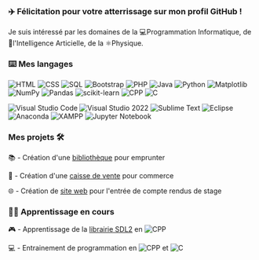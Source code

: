 ### ✈️ Félicitation pour votre atterrissage sur mon profil GitHub ! 

Je suis intéressé par les domaines de la 💻Programmation Informatique, de 🤖l'Intelligence Articielle, de la ⚛️Physique.

### ⌨️ Mes langages

![HTML](https://img.shields.io/badge/HTML-E34F26?style=for-the-badge&logo=html5&logoColor=white) ![CSS](https://img.shields.io/badge/CSS-1572B6?style=for-the-badge&logo=css3&logoColor=white) ![SQL](https://img.shields.io/badge/sql-%2300f.svg?style=for-the-badge&logo=sql&logoColor=white) ![Bootstrap](https://img.shields.io/badge/bootstrap-%238511FA.svg?style=for-the-badge&logo=bootstrap&logoColor=white) ![PHP](https://img.shields.io/badge/PHP-777BB4?style=for-the-badge&logo=php&logoColor=white) ![Java](https://img.shields.io/badge/Java-ED8B00?style=for-the-badge&logo=openjdk&logoColor=white) ![Python](https://img.shields.io/badge/python-3670A0?style=for-the-badge&logo=python&logoColor=ffdd54) ![Matplotlib](https://img.shields.io/badge/Matplotlib-%23ffffff.svg?style=for-the-badge&logo=Matplotlib&logoColor=black) ![NumPy](https://img.shields.io/badge/numpy-%23013243.svg?style=for-the-badge&logo=numpy&logoColor=white) ![Pandas](https://img.shields.io/badge/pandas-%23150458.svg?style=for-the-badge&logo=pandas&logoColor=white) ![scikit-learn](https://img.shields.io/badge/scikit--learn-%23F7931E.svg?style=for-the-badge&logo=scikit-learn&logoColor=white) ![CPP](https://img.shields.io/badge/C++-00599C.svg?style=for-the-badge&logo=C++&logoColor=white) ![C](https://img.shields.io/badge/C-00599C.svg?style=for-the-badge&logoColor=white)

![Visual Studio Code](https://img.shields.io/badge/Visual%20Studio%20Code-0078d7.svg?style=for-the-badge&logo=visual-studio-code&logoColor=white) ![Visual Studio 2022](https://img.shields.io/badge/Visual%20Studio-5C2D91.svg?style=for-the-badge&logo=visual-studio&logoColor=purple)  ![Sublime Text](https://img.shields.io/badge/sublime_text-%23575757.svg?style=for-the-badge&logo=sublime-text&logoColor=important) ![Eclipse](https://img.shields.io/badge/Eclipse-FE7A16.svg?style=for-the-badge&logo=Eclipse&logoColor=white)  ![Anaconda](https://img.shields.io/badge/Anaconda-%2344A833.svg?style=for-the-badge&logo=anaconda&logoColor=white) ![XAMPP](https://img.shields.io/badge/XAMPP-FB7A24.svg?style=for-the-badge&logo=XAMPP&logoColor=white) ![Jupyter Notebook](https://img.shields.io/badge/jupyter-%23FA0F00.svg?style=for-the-badge&logo=jupyter&logoColor=white)
### Mes projets 🛠️

📚 - Création d'une [bibliothèque](https://github.com/michel-ch/Projet-developpement/tree/main/AP2%20ALGO) pour emprunter

🛒 - Création d'une [caisse de vente](https://github.com/michel-ch/stage2) pour commerce

🌐 - Création de [site web](https://github.com/michel-ch/Projet-developpement/tree/main/AP1_2022) pour l'entrée de compte rendus de stage

### 👨‍🎓 Apprentissage en cours

🎮 - Apprentissage de la [librairie SDL2](https://github.com/michel-ch/cpp) en  ![CPP](https://img.shields.io/badge/C++-00599C.svg?style=for-the-badge&logo=C++&logoColor=white)

💻 - Entrainement de programmation en ![CPP](https://img.shields.io/badge/C++-00599C.svg?style=for-the-badge&logo=C++&logoColor=white) et ![C](https://img.shields.io/badge/C-00599C.svg?style=for-the-badge&logoColor=white)
